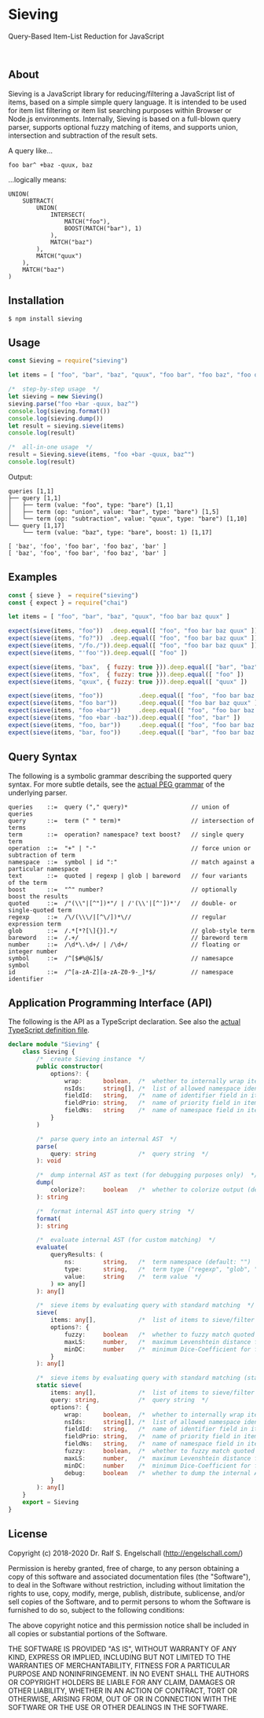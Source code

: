 
Sieving
=======

Query-Based Item-List Reduction for JavaScript

<p/>
<img src="https://nodei.co/npm/sieving.png?downloads=true&stars=true" alt=""/>

<p/>
<img src="https://david-dm.org/rse/sieving.png" alt=""/>

About
-----

Sieving is a JavaScript library for reducing/filtering a JavaScript list
of items, based on a simple simple query language. It is intended to
be used for item list filtering or item list searching purposes within
Browser or Node.js environments. Internally, Sieving is based on a
full-blown query parser, supports optional fuzzy matching of items, and
supports union, intersection and subtraction of the result sets.

A query like...

```
foo bar^ +baz -quux, baz
```

...logically means:

```
UNION(
    SUBTRACT(
        UNION(
            INTERSECT(
                MATCH("foo"),
                BOOST(MATCH("bar"), 1)
            ),
            MATCH("baz")
        ),
        MATCH("quux")
    ),
    MATCH("baz")
)
```

Installation
------------

```shell
$ npm install sieving
```

Usage
-----

```js
const Sieving = require("sieving")

let items = [ "foo", "bar", "baz", "quux", "foo bar", "foo baz", "foo quux", "foo bar quux" ]

/*  step-by-step usage  */
let sieving = new Sieving()
sieving.parse("foo +bar -quux, baz^")
console.log(sieving.format())
console.log(sieving.dump())
let result = sieving.sieve(items)
console.log(result)

/*  all-in-one usage  */
result = Sieving.sieve(items, "foo +bar -quux, baz^")
console.log(result)
```

Output:

```
queries [1,1]
├── query [1,1]
│   ├── term (value: "foo", type: "bare") [1,1]
│   ├── term (op: "union", value: "bar", type: "bare") [1,5]
│   └── term (op: "subtraction", value: "quux", type: "bare") [1,10]
└── query [1,17]
    └── term (value: "baz", type: "bare", boost: 1) [1,17]

[ 'baz', 'foo', 'foo bar', 'foo baz', 'bar' ]
[ 'baz', 'foo', 'foo bar', 'foo baz', 'bar' ]
```

Examples
--------

```js
const { sieve }  = require("sieving")
const { expect } = require("chai")

let items = [ "foo", "bar", "baz", "quux", "foo bar baz quux" ]

expect(sieve(items, "foo"))  .deep.equal([ "foo", "foo bar baz quux" ])
expect(sieve(items, "fo?"))  .deep.equal([ "foo", "foo bar baz quux" ])
expect(sieve(items, "/fo./")).deep.equal([ "foo", "foo bar baz quux" ])
expect(sieve(items, "'foo'")).deep.equal([ "foo" ])

expect(sieve(items, "bax",  { fuzzy: true })).deep.equal([ "bar", "baz" ])
expect(sieve(items, "fox",  { fuzzy: true })).deep.equal([ "foo" ])
expect(sieve(items, "qxux", { fuzzy: true })).deep.equal([ "quux" ])

expect(sieve(items, "foo"))          .deep.equal([ "foo", "foo bar baz quux" ])
expect(sieve(items, "foo bar"))      .deep.equal([ "foo bar baz quux" ])
expect(sieve(items, "foo +bar"))     .deep.equal([ "foo", "foo bar baz quux", "bar" ])
expect(sieve(items, "foo +bar -baz")).deep.equal([ "foo", "bar" ])
expect(sieve(items, "foo, bar"))     .deep.equal([ "foo", "foo bar baz quux", "bar" ])
expect(sieve(items, "bar, foo"))     .deep.equal([ "bar", "foo bar baz quux", "foo" ])
```

Query Syntax
------------

The following is a symbolic grammar describing the supported
query syntax. For more subtle details, see the [actual PEG grammar](src/sieving.pegjs)
of the underlying parser.

```
queries    ::=  query ("," query)*                  // union of queries
query      ::=  term (" " term)*                    // intersection of terms
term       ::=  operation? namespace? text boost?   // single query term
operation  ::=  "+" | "-"                           // force union or subtraction of term
namespace  ::=  symbol | id ":"                     // match against a particular namespace
text       ::=  quoted | regexp | glob | bareword   // four variants of the term
boost      ::=  "^" number?                         // optionally boost the results
quoted     ::=  /"(\\"|[^"])*"/ | /'(\\'|[^'])*'/   // double- or single-quoted term
regexp     ::=  /\/(\\\/|[^\/])*\//                 // regular expression term
glob       ::=  /.*[*?[\]{}].*/                     // glob-style term
bareword   ::=  /.+/                                // bareword term
number     ::=  /\d*\.\d+/ | /\d+/                  // floating or integer number
symbol     ::=  /^[$#%@&]$/                         // namesapce symbol
id         ::=  /^[a-zA-Z][a-zA-Z0-9-_]*$/          // namespace identifier
```

Application Programming Interface (API)
---------------------------------------

The following is the API as a TypeScript declaration.
See also the [actual TypeScript definition file](src/sieving.d.ts).

```ts
declare module "Sieving" {
    class Sieving {
        /*  create Sieving instance  */
        public constructor(
            options?: {
                wrap:      boolean,  /*  whether to internally wrap items (default: true)  */
                nsIds:     string[], /*  list of allowed namespace identifier and namespace symbols (default: [])  */
                fieldId:   string,   /*  name of identifier field in items (default: "id")  */
                fieldPrio: string,   /*  name of priority field in items (default: "prio" ) */
                fieldNs:   string    /*  name of namespace field in items (default: "")  */
            }
        )

        /*  parse query into an internal AST  */
        parse(
            query: string            /*  query string  */
        ): void

        /*  dump internal AST as text (for debugging purposes only)  */
        dump(
            colorize?:     boolean   /*  whether to colorize output (default: true)  */
        ): string

        /*  format internal AST into query string  */
        format(
        ): string

        /*  evaluate internal AST (for custom matching)  */
        evaluate(
            queryResults: (
                ns:        string,   /*  term namespace (default: "")  */
                type:      string,   /*  term type ("regexp", "glob", "quoted", or "bare")  */
                value:     string    /*  term value  */
            ) => any[]
        ): any[]

        /*  sieve items by evaluating query with standard matching  */
        sieve(
            items: any[],            /*  list of items to sieve/filter  */
            options?: {
                fuzzy:     boolean   /*  whether to fuzzy match quoted and bare terms (default: false)  */
                maxLS:     number,   /*  maximum Levenshtein distance for fuzzy matching (default: 2)  */
                minDC:     number    /*  minimum Dice-Coefficient for fuzzy matching (default: 0.50)  */
            }
        ): any[]

        /*  sieve items by evaluating query with standard matching (stand-alone)  */
        static sieve(
            items: any[],            /*  list of items to sieve/filter  */
            query: string,           /*  query string  */
            options?: {
                wrap:      boolean,  /*  whether to internally wrap items (default: true)  */
                nsIds:     string[], /*  list of allowed namespace identifier and namespace symbols (default: [])  */
                fieldId:   string,   /*  name of identifier field in items (default: "id")  */
                fieldPrio: string,   /*  name of priority field in items (default: "prio" ) */
                fieldNs:   string,   /*  name of namespace field in items (default: "")  */
                fuzzy:     boolean,  /*  whether to fuzzy match quoted and bare terms (default: false)  */
                maxLS:     number,   /*  maximum Levenshtein distance for fuzzy matching (default: 2)  */
                minDC:     number    /*  minimum Dice-Coefficient for fuzzy matching (default: 0.50)  */
                debug:     boolean   /*  whether to dump the internal AST to stdout  */
            }
        ): any[]
    }
    export = Sieving
}
```

License
-------

Copyright (c) 2018-2020 Dr. Ralf S. Engelschall (http://engelschall.com/)

Permission is hereby granted, free of charge, to any person obtaining
a copy of this software and associated documentation files (the
"Software"), to deal in the Software without restriction, including
without limitation the rights to use, copy, modify, merge, publish,
distribute, sublicense, and/or sell copies of the Software, and to
permit persons to whom the Software is furnished to do so, subject to
the following conditions:

The above copyright notice and this permission notice shall be included
in all copies or substantial portions of the Software.

THE SOFTWARE IS PROVIDED "AS IS", WITHOUT WARRANTY OF ANY KIND,
EXPRESS OR IMPLIED, INCLUDING BUT NOT LIMITED TO THE WARRANTIES OF
MERCHANTABILITY, FITNESS FOR A PARTICULAR PURPOSE AND NONINFRINGEMENT.
IN NO EVENT SHALL THE AUTHORS OR COPYRIGHT HOLDERS BE LIABLE FOR ANY
CLAIM, DAMAGES OR OTHER LIABILITY, WHETHER IN AN ACTION OF CONTRACT,
TORT OR OTHERWISE, ARISING FROM, OUT OF OR IN CONNECTION WITH THE
SOFTWARE OR THE USE OR OTHER DEALINGS IN THE SOFTWARE.

